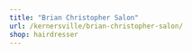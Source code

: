 ```yaml
---
title: "Brian Christopher Salon"
url: /kernersville/brian-christopher-salon/
shop: hairdresser
---
```

